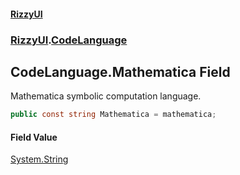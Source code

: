 #### [RizzyUI](index 'index')
### [RizzyUI](RizzyUI 'RizzyUI').[CodeLanguage](RizzyUI.CodeLanguage 'RizzyUI.CodeLanguage')

## CodeLanguage.Mathematica Field

Mathematica symbolic computation language.

```csharp
public const string Mathematica = mathematica;
```

#### Field Value
[System.String](https://docs.microsoft.com/en-us/dotnet/api/System.String 'System.String')